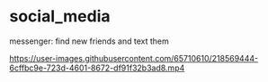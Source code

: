 # social_media
messenger: find new friends and text them


https://user-images.githubusercontent.com/65710610/218569444-6cffbc9e-723d-4601-8672-df91f32b3ad8.mp4

